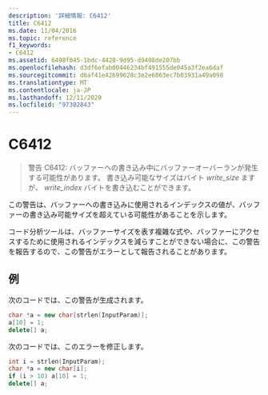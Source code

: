 ```yaml
---
description: '詳細情報: C6412'
title: C6412
ms.date: 11/04/2016
ms.topic: reference
f1_keywords:
- C6412
ms.assetid: 6498f045-1bdc-4428-9d95-d9498de207bb
ms.openlocfilehash: d3df6efab00446234bf491555de045a3f2ea6daf
ms.sourcegitcommit: d6af41e42699628c3e2e6063ec7b03931a49a098
ms.translationtype: MT
ms.contentlocale: ja-JP
ms.lasthandoff: 12/11/2020
ms.locfileid: "97302843"
---
```

# <a name="c6412"></a>C6412

> 警告 C6412: バッファーへの書き込み中にバッファーオーバーランが発生する可能性があります。 書き込み可能なサイズはバイト *write_size* ますが、 *write_index* バイトを書き込むことができます。

この警告は、バッファーへの書き込みに使用されるインデックスの値が、バッファーの書き込み可能サイズを超えている可能性があることを示します。

コード分析ツールは、バッファーサイズを表す複雑な式や、バッファーにアクセスするために使用されるインデックスを減らすことができない場合に、この警告を報告するので、この警告がエラーとして報告されることがあります。

## <a name="example"></a>例

次のコードでは、この警告が生成されます。

```cpp
char *a = new char[strlen(InputParam)];
a[10] = 1;
delete[] a;
```

次のコードでは、このエラーを修正します。

```cpp
int i = strlen(InputParam);
char *a = new char[i];
if (i > 10) a[10] = 1;
delete[] a;
```
